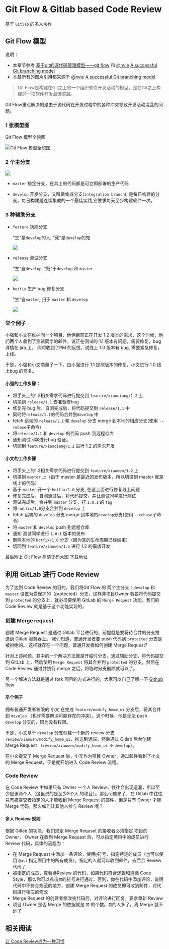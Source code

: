 # Git Flow & Gitlab based Code Review

基于 `Gitlab` 的多人协作

## Git Flow 模型
说明：

- 本章节参考 [基于git的源代码管理模型——git flow](http://www.ituring.com.cn/article/56870) 和 [@nvie](http://twitter.com/nvie) [A successful Git branching model](http://nvie.com/posts/a-successful-git-branching-model/)
- 本章所有的图片引用都来源于 [@nvie](http://twitter.com/nvie) [A successful Git branching model](http://nvie.com/posts/a-successful-git-branching-model/)


> Git Flow是构建在Git之上的一个组织软件开发活动的模型，是在Git之上构建的一项软件开发最佳实践。

Git Flow重点解决的是由于源代码在开发过程中的各种冲突导致开发活动混乱的问题。

### 1 张模型图
Git Flow 模型全貌图

![Git Flow 模型全貌图](img/git-flow.png)



### 2 个主分支

![](img/main-branches.png)

- `master`
	稳定分支，在其上的代码都是可立即部署的生产代码

- `develop`
	开发分支，又叫做集成分支(`integration branch`), 是每日构建的分支。每日构建是连续集成的一个最佳实践,它要求每天至少构建软件一次。

### 3 种辅助分支
- `feature` 功能分支

	"生"是`develop`的人, "死"是`develop`的鬼

	![](img/fb.png)

- `release` 测试分支

	"生"自`develop`, "归"于`develop` 和 `master`

	![](img/rb.png)
	
	
- `hotfix` 生产 bug 修复分支

	"生"自`master`, 归于 `master` 和 `develop`

	![](img/hb.png)


### 举个例子

小强和小文在维护同一个项目，他俩目前正在开发 1.2 版本的需求，这个时候，他们两个人收到了测试同学的邮件，说正在测试的 1.1 版本有问题，需要修复，bug 详情在 jira 上。 同时收到了PM 的反馈，说线上 1.0 版本有 bug, 需要紧急修复，上线。

于是，小强和小文商量了一下，由小强进行 1.1 提测版本的修复，小文进行 1.0 线上bug 的修复。

#### 小强的工作步骤：
- 将手头上的1.2相关需求代码进行提交到 `feature/xiaoqiang/1.2` 上
- 切换到 `release/1.1` 去准备修bug
- 修复完 bug 后，自测完成后，将代码提交到 `release/1.1` 中
- 同时将`release/1.1`的代码合并到`develop` 中
- fetch 远端的 `release/1.1` 和 `develop` 分支 merge 到本地的相应分支(使用 `--rebase`子命令)
- 将`release/1.1` 和 `develop` 的代码 push 到远程仓库
- 通知测试同学进行bug 验证。
- 切回到 `feature/xiaoqiang/1.2` 进行 1.2 的需求开发

#### 小文的工作步骤
- 将手头上的1.2相关需求代码进行提交到 `feature/xiaowen/1.2` 上
- 切换到 `master` 上（由于 master 是最近的发布版本，所以切换到 master 就是线上的代码）
- 基于 `master` 开一个 `hotfix/1.0` 分支, 在这上面进行修复线上问题
- 修复完成后，自测通过后，将代码提交，并让测试同学进行测试
- 测试完成后，合并到 `master` 分支，打 `1.0.1` 的 `tag`
- 将 `hotfix/1.0`分支合并到 `develop` 上
- fetch 远端的 `develop` 分支 merge 到本地的`develop`分支(使用 `--rebase`子命令)
- 将 `master` 和 `develop` push 到远程仓库
- 通知 测试同学进行 `1.0.1` 版本的发布
- 删除本地的 `hotfix/1.0` 分支（因为其的生命周期已经结束）
- 切回到 `feature/xiaowen/1.2` 进行 1.2 的需求开发

最后附上 Git Flow 高清无码大图 [下载地址](http://github.com/downloads/nvie/gitflow/Git-branching-model-src.key.zip) 

## 利用 GitLab 进行 Code Review

为了达到 Code Review 的目的，我们将Git Flow 的 两个主分支：`develop` 和 `master` 设置为受保护的（protected）分支，这样非项目Owner 若要将代码提交到 `protected` 的分支上，就必须要使用 GitLab 的 `Merge Request` 功能，我们的 Code Review 就是基于这个功能实现的。

### 创建 Merge request
创建 Merge Request 是通过 Gitlab 平台进行的，前提就是要将待合并的分支推送到 Gitlab 服务器上。 我们知道，普通开发者要 push 代码到 `protected` 分支是被拒绝的。 这样就存在一个问题，普通开发者如何创建 Merge Request?

针对上述问题，其中的一个解决方法就是开临时分支，通过辅助分支，将代码提交到 GitLab 上，然后使用 `Merge Request` 将其合并到 `protected` 的分支，然后在 Code Review 通过并执行 merge 之后，将临时分支删除就可以了。

另一个解决方法就是通过 fork 项目的方式进行的，大家可以自己了解一下 [Github flow](https://guides.github.com/introduction/flow/)

#### 举个例子
拥有普通开发者权限的 小文 在完成 `feature/modify_home_ui` 分支后，将其合并到 `develop` （也许需要解决可能存在的冲突）。这个时候，他是无法 push `develop` 分支的，因为没有权限。

于是，小文基于 `develop` 分支创建一个新的 review 分支 `review/xiaowen/modify_home_ui`，推送到远端，然后通过 Gitlab 后台创建 Merge Request （`review/xiaowen/modify_home_ui` => `develop`）。

在小文提交了 Merge Request 后，小军作为项目 Owner，通过邮件看到了小文的 Merge Request，于是就开始进入 Code Review 流程。

### Code Review
在 Code Review 中如果只有 Owner 一个人 Review，往往会出现遗漏，所以至少应该两个人（这里说的是至少3个人 的项目）。那么问题来了，在 Gitlab 中往往只有被提交者指定的人才能收到 Merge Request 的邮件，但是只有 Owner 才能 Merge 代码，那么如何让其他人参与 Review 呢？

#### 多人 Review 规则
根据 Gitlab 的功能，我们规定 Merge Requset 的接收者必须指定 项目的 Owner， Owner 在收到 Merge Request 后，可以指定项目中的成员进行 Review 代码，具体的流程为： 

- 在 Merge Request 中添加一条评论，使用`@`符号，指定特定的成员（也可以使用 `@all` 指定项目中的所有成员），指定的人就可以收到邮件，去后台 Review 代码了
- 被指定的成员，查看待Review 的代码，如果代码符合逻辑和遵循 Code Style，那么你可以点击`赞`的符号进行通过，否则，你在代码中添加评论，说明代码中不符合规范的地方，创建 Merge Request 的成员即可收到邮件，对代码进行相应的修改
- Merge Request 的创建者修改完代码后，对评论进行回复，要求重新 Review
- 项目 Owner 是否 Merge 的依据就是 `赞` 的个数。`赞`的人多了，离 Merge 就不远了


## 相关阅读
[让 Code Review成为一种习惯](http://mobile.51cto.com/aprogram-472272.htm)


